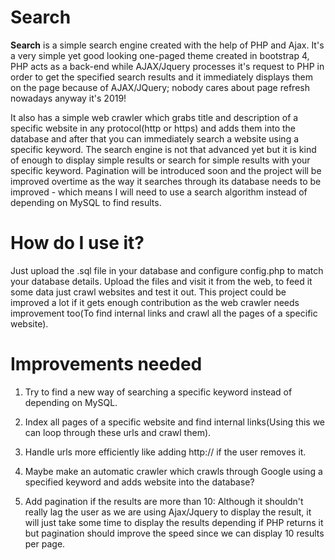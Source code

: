 # Search

**Search** is a simple search engine created with the help of PHP and Ajax. It's a very simple yet good looking one-paged theme created in bootstrap 4, PHP acts as a back-end while AJAX/Jquery processes it's request to PHP in order to get the specified search results and it immediately displays them on the page because of AJAX/JQuery; nobody cares about page refresh nowadays anyway it's 2019! 

It also has a simple web crawler which grabs title and description of a specific website in any protocol(http or https) and adds them into the database and after that you can immediately search a website using a specific keyword. The search engine is not that advanced yet but it is kind of enough to display simple results or search for simple results with your specific keyword. Pagination will be introduced soon and the project will be improved overtime as the way it searches through its database needs to be improved - which means I will need to use a search algorithm instead of depending on MySQL to find results. 

# How do I use it?

Just upload the .sql file in your database and configure config.php to match your database details. Upload the files and visit it from the web, to feed it some data just crawl websites and test it out. This project could be improved a lot if it gets enough contribution as the web crawler needs improvement too(To find internal links and crawl all the pages of a specific website).

# Improvements needed

1. Try to find a new way of searching a specific keyword instead of depending on MySQL.

2. Index all pages of a specific website and find internal links(Using this we can loop through these urls and crawl them).

3. Handle urls more efficiently like adding http:// if the user removes it.

4. Maybe make an automatic crawler which crawls through Google using a specified keyword and adds website into the database?

5. Add pagination if the results are more than 10: Although it shouldn't really lag the user as we are using Ajax/Jquery to display the result, it will just take some time to display the results depending if PHP returns it but pagination should improve the speed since we can display 10 results per page.
